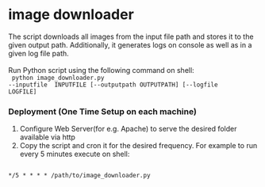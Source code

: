 # image downloader
The script downloads all images from the input file path and stores it to the given output path. Additionally, it generates logs on console as well as in a given log file path.
<br/><br/>
Run Python script using the following command on shell: <br/>
<code>
python image_downloader.py --inputfile <inputfile> INPUTFILE [--outputpath OUTPUTPATH] [--logfile LOGFILE]
</code>

### Deployment (One Time Setup on each machine)
1. Configure Web Server(for e.g. Apache) to serve the desired folder available via http
2. Copy the script and cron it for the desired frequency. For example to run every 5 minutes execute on shell:<br/>
<code>
*/5 * * * * /path/to/image_downloader.py
</code>
